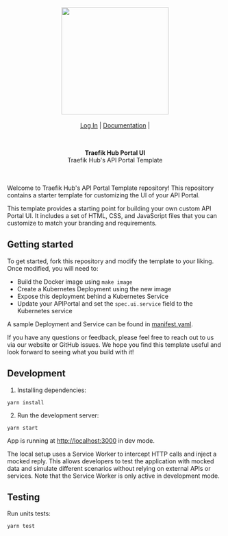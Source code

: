 <br/>

<div align="center" style="margin: 30px;">
<a href="https://hub.traefik.io/">
  <img src="https://doc.traefik.io/traefik-hub/assets/images/logos-traefik-hub-horizontal.svg"   style="width:250px;" align="center" />
</a>
<br />
<br />

<div align="center">
    <a href="https://hub.traefik.io">Log In</a> |
    <a href="https://doc.traefik.io/traefik-hub/">Documentation</a> |
</div>
</div>
<br />
<div align="center"><strong>Traefik Hub Portal UI</strong><br>Traefik Hub's API Portal Template<br>
<br />
<br />
</div>


Welcome to Traefik Hub's API Portal Template repository!
This repository contains a starter template for customizing the UI of your API Portal.

This template provides a starting point for building your own custom API Portal UI.
It includes a set of HTML, CSS, and JavaScript files that you can customize to match your branding and requirements.

## Getting started

To get started, fork this repository and modify the template to your liking.
Once modified, you will need to:

- Build the Docker image using `make image`
- Create a Kubernetes Deployment using the new image
- Expose this deployment behind a Kubernetes Service
- Update your APIPortal and set the `spec.ui.service` field to the Kubernetes service

A sample Deployment and Service can be found in [manifest.yaml](./manifest.yaml "Link to example manifest file").

If you have any questions or feedback, please feel free to reach out to us via our website or GitHub issues.
We hope you find this template useful and look forward to seeing what you build with it!

## Development

1. Installing dependencies:

```shell
yarn install
```

2. Run the development server:

```shell
yarn start
```

App is running at [http://localhost:3000](http://localhost:3000 "Link to localhost on port 3000") in dev mode.

The local setup uses a Service Worker to intercept HTTP calls and inject a mocked reply.
This allows developers to test the application with mocked data and simulate different scenarios without relying on external APIs or services.
Note that the Service Worker is only active in development mode.

## Testing

Run units tests:

```shell
yarn test
```
